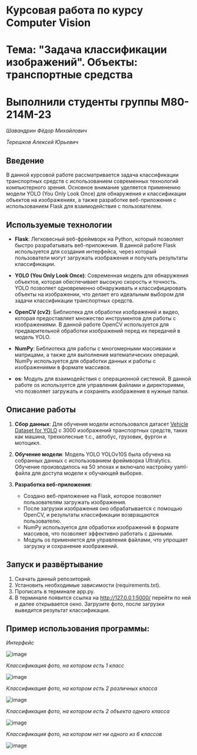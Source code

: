 # Курсовая работа по курсу Computer Vision

# Тема: "Задача классификации изображений". Объекты: транспортные средства

# Выполнили студенты группы М80-214М-23

*Шавандрин Фёдор Михайлович*

*Терешков Алексей Юрьевич*

## Введение

В данной курсовой работе рассматривается задача классификации транспортных средств с использованием современных технологий компьютерного зрения. Основное внимание уделяется применению модели YOLO (You Only Look Once) для обнаружения и классификации объектов на изображениях, а также разработке веб-приложения с использованием Flask для взаимодействия с пользователем.

## Используемые технологии

- **Flask**: Легковесный веб-фреймворк на Python, который позволяет быстро разрабатывать веб-приложения. В данной работе Flask используется для создания интерфейса, через который пользователи могут загружать изображения и получать результаты классификации.

- **YOLO (You Only Look Once)**: Современная модель для обнаружения объектов, которая обеспечивает высокую скорость и точность. YOLO позволяет одновременно обнаруживать и классифицировать объекты на изображении, что делает его идеальным выбором для задачи классификации транспортных средств.

- **OpenCV (cv2)**: Библиотека для обработки изображений и видео, которая предоставляет множество инструментов для работы с изображениями. В данной работе OpenCV используется для предварительной обработки изображений перед их передачей в модель YOLO.

- **NumPy**: Библиотека для работы с многомерными массивами и матрицами, а также для выполнения математических операций. NumPy используется для обработки данных и работы с изображениями в формате массивов.

- **os**: Модуль для взаимодействия с операционной системой. В данной работе os используется для управления файлами и директориями, что позволяет загружать и сохранять изображения в нужные папки.

## Описание работы

1. **Сбор данных**: Для обучения модели использовался датасет [Vehicle Dataset for YOLO](https://www.kaggle.com/datasets/nadinpethiyagoda/vehicle-dataset-for-yolo) с 3000 изображений транспортных средств, таких как машина, трехколесные т.с., автобус, грузовик, фургон и мотоцикл.

2. **Обучение модели**: Модель YOLO YOLOv10S была обучена на собранных данных с использованием фреймворка Ultralytics. Обучение производилось на 50 эпохах и включало настройку yaml-файла для доступа модели к обучающей выборке. 

3. **Разработка веб-приложения**:
   - Создано веб-приложение на Flask, которое позволяет пользователям загружать изображения.
   - После загрузки изображения оно обрабатывается с помощью OpenCV, и результаты классификации возвращаются пользователю.
   - NumPy используется для обработки изображений в формате массивов, что позволяет эффективно работать с данными.
   - Модуль os применяется для управления файлами, что упрощает загрузку и сохранение изображений.

## Запуск и развёртывание

1. Скачать данный репозиторий.
2. Установить необходимые зависимости (requirements.txt).
3. Прописать в терминале app.py.
4. В терминале появится ссылка на http://127.0.0.1:5000/ перейти по ней и далее открывается окно. Загрузите фото, после загрузки выведится результат классификации.

## Пример использования программы:
*Интерфейс*

![image](https://github.com/user-attachments/assets/019abbaa-828c-4020-886d-0c45dc228207)

*Классификация фото, на котором есть 1 класс*

![image](https://github.com/user-attachments/assets/553f0fe4-18fe-47ae-943d-c79d815e34cc)

*Классификация фото, на котором есть 2 различных класса*

![image](https://github.com/user-attachments/assets/539e153a-c1a4-46dc-8509-72321bd046e6)

*Классификация фото, на котором есть 2 объекта одного класса*

![image](https://github.com/user-attachments/assets/427413ea-67f0-41f8-833a-5be2cf677d48)

*Классификация фото, на котором нет ни одного из 6 классов*

![image](https://github.com/user-attachments/assets/c4e3a1a3-b454-43c7-b13c-e67fcf61e795)
